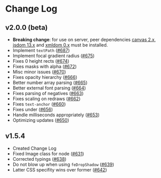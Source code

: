 # Change Log

## v2.0.0 (beta)
- **Breaking change**: for use on server, peer dependencies [canvas 2.x](https://github.com/Automattic/node-canvas), [jsdom 13.x](https://github.com/jsdom/jsdom) and [xmldom 0.x](https://github.com/jindw/xmldom) must be installed.
- Implement `textPath` ([#687](https://github.com/canvg/canvg/pull/687))
- Implement focal gradient radius ([#675](https://github.com/canvg/canvg/pull/675))
- Fixes 0 height rects ([#674](https://github.com/canvg/canvg/pull/674))
- Fixes masks with alpha ([#672](https://github.com/canvg/canvg/pull/672))
- Misc minor issues ([#670](https://github.com/canvg/canvg/pull/670))
- Fixes opacity hierarchy ([#666](https://github.com/canvg/canvg/pull/666))
- Better number array parsing ([#665](https://github.com/canvg/canvg/pull/665))
- Better external font parsing ([#664](https://github.com/canvg/canvg/pull/664))
- Fixes parsing of negatives ([#663](https://github.com/canvg/canvg/pull/663))
- Fixes scaling on redraws ([#662](https://github.com/canvg/canvg/pull/662))
- Fixes `text-anchor` ([#660](https://github.com/canvg/canvg/pull/660))
- Fixes <animate> under <text> ([#656](https://github.com/canvg/canvg/pull/656))
- Handle milliseconds appropriately ([#653](https://github.com/canvg/canvg/pull/653))
- Optimizing updates ([#650](https://github.com/canvg/canvg/pull/650))

## v1.5.4
- Created Change Log
- Fixed Image class for node ([#631](https://github.com/canvg/canvg/pull/631))
- Corrected typings ([#638](https://github.com/canvg/canvg/pull/638))
- Do not blow up when using `feDropShadow` ([#639](https://github.com/canvg/canvg/pull/639))
- Latter CSS specifity wins over former ([#642](https://github.com/canvg/canvg/pull/642))
